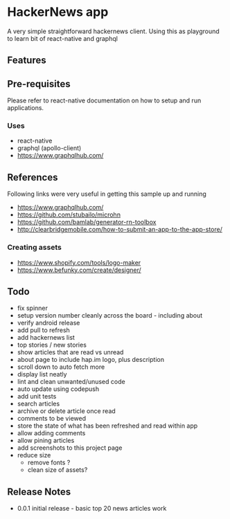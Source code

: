 # HackerNews app
A very simple straightforward hackernews client. Using this as playground to learn bit of react-native and graphql

## Features

## Pre-requisites
Please refer to react-native documentation on how to setup and run applications.

### Uses
  * react-native
  * graphql (apollo-client)
  * https://www.graphqlhub.com/

## References
Following links were very useful in getting this sample up and running
  * https://www.graphqlhub.com/
  * https://github.com/stubailo/microhn
  * https://github.com/bamlab/generator-rn-toolbox
  * http://clearbridgemobile.com/how-to-submit-an-app-to-the-app-store/

### Creating assets
  * https://www.shopify.com/tools/logo-maker
  * https://www.befunky.com/create/designer/

## Todo
  * fix spinner
  * setup version number cleanly across the board - including about
  * verify android release
  * add pull to refresh
  * add hackernews list
  * top stories / new stories
  * show articles that are read vs unread
  * about page to include hap.im logo, plus description
  * scroll down to auto fetch more 
  * display list neatly
  * lint and clean unwanted/unused code
  * auto update using codepush
  * add unit tests
  * search articles
  * archive or delete article once read
  * comments to be viewed
  * store the state of what has been refreshed and read within app
  * allow adding comments
  * allow pining articles
  * add screenshots to this project page
  * reduce size
    * remove fonts ?
    * clean size of assets?

## Release Notes
  * 0.0.1 initial release - basic top 20 news articles work
